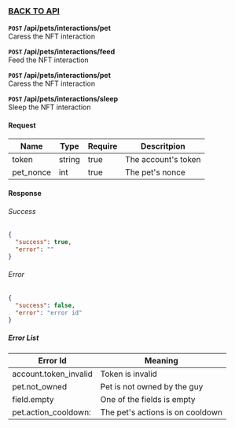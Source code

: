 ### [BACK TO API](../../API.md)

**``POST`` /api/pets/interactions/pet**  
Caress the NFT interaction

**``POST`` /api/pets/interactions/feed**  
Feed the NFT interaction

**``POST`` /api/pets/interactions/pet**  
Caress the NFT interaction

**``POST`` /api/pets/interactions/sleep**  
Sleep the NFT interaction

#### Request
| Name      | Type   | Require | Descritpion         |
| --------- | ------ | ------- | ------------------- |
| token     | string | true    | The account's token |
| pet_nonce | int    | true    | The pet's nonce     |


#### Response

###### Success
```json
{
  "success": true,
  "error": ""
}
```

###### Error
```json
{
  "success": false,
  "error": "error id"
}
```

##### Error List
| Error Id              | Meaning                          |
| --------------------- | -------------------------------- |
| account.token_invalid | Token is invalid                 |
| pet.not_owned         | Pet is not owned by the guy      |
| field.empty           | One of the fields is empty       |
| pet.action_cooldown:  | The pet's actions is on cooldown |